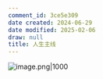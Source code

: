 ```yaml
---
comment_id: 3ce5e309
date created: 2024-06-29
date modified: 2025-02-06
draw: null
title: 人生主线
---
```

![image.png|1000](https://imagehosting4picgo.oss-cn-beijing.aliyuncs.com/imagehosting/fix-dir%2Fpicgo%2Fpicgo-clipboard-images%2F2024%2F06%2F29%2F17-23-54-d14c20171185b7156d1617c9c0872198-20240629172353-5cebbc.png)
